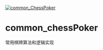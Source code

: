 
[![common_ChessPoker](https://travis-ci.org/xiaominghe2014/common_ChessPoker.svg)](https://travis-ci.org/xiaominghe2014/common_ChessPoker)
# common_chessPoker
常用棋牌算法和逻辑实现
